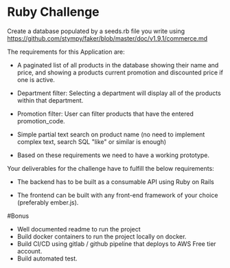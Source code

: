 # Ruby Challenge

Create a database populated by a seeds.rb file you write using https://github.com/stympy/faker/blob/master/doc/v1.9.1/commerce.md

The requirements for this Application are:

- A paginated list of all products in the database showing their name and price, and showing a products current promotion and discounted price if one is active.

- Department filter: Selecting a department will display all of the products within that department.

- Promotion filter: User can filter products that have the entered promotion_code.

- Simple partial text search on product name (no need to implement complex text, search SQL "like" or similar is enough)

- Based on these requirements we need to have a working prototype.

Your deliverables for the challenge have to fulfill the below requirements:

- The backend has to be built as a consumable API using Ruby on Rails

- The frontend can be built with any front-end framework of your choice (preferably ember.js).

#Bonus

- Well documented readme to run the project
- Build docker containers to run the project locally on docker.
- Build CI/CD using gitlab / github pipeline that deploys to AWS Free tier account. 
- Build automated test.